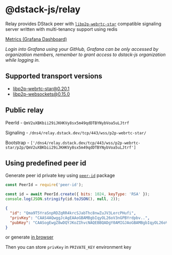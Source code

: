# @dstack-js/relay

Relay provides DStack peer with [`libp2p-webrtc-star`](https://github.com/libp2p/js-libp2p-webrtc-star) compatible signaling server written with multi-tenancy support using redis

[Metrics (Grafana Dashboard)](https://grafana.dstack.dev/goto/Y5cMV1xnz?orgId=1)

_Login into Grafana using your GitHub, Grafana can be only accessed by organization members, remember to grant access to dstack-js organization while logging in._

## Supported transport versions

- libp2p-webrtc-star@0.20.1
- libp2p-websockets@0.15.0

## Public relay

PeerId - `QmV2uXBKbii29iJKHKVy8sx5m49qdDTBYNybVoa5uLJtrf`

Signaling - `/dns4/relay.dstack.dev/tcp/443/wss/p2p-webrtc-star/`

Bootstrap - `['/dns4/relay.dstack.dev/tcp/443/wss/p2p-webrtc-star/p2p/QmV2uXBKbii29iJKHKVy8sx5m49qdDTBYNybVoa5uLJtrf']`

## Using predefined peer id

Generate peer id private key using [`peer-id`](https://www.npmjs.com/package/peer-id) package

```javascript
const PeerId = require('peer-id');

const id = await PeerId.create({ bits: 1024, keyType: 'RSA' });
console.log(JSON.stringify(id.toJSON(), null, 2));
```

```json
{
  "id": "Qma9T5YraSnpRDZqRR4krcSJabThc8nwZuJV3LercPHufi",
  "privKey": "CAAS4AQwggJcAgEAAoGBAMBgbIqyOL26oV3nGPBYrdpbv..",
  "pubKey": "CAASogEwgZ8wDQYJKoZIhvcNAQEBBQADgY0AMIGJAoGBAMBgbIqyOL26oV3nGPBYrdpbvzCY..."
}
```

or generate [in browser](https://codepen.io/0x77dev/pen/JjrgQoe)

Then you can store `privKey` in `PRIVATE_KEY` environment key
